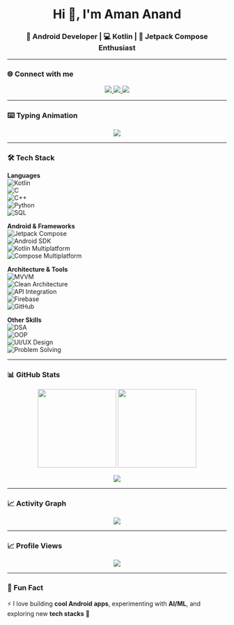 <h1 align="center">Hi 👋, I'm Aman Anand</h1>
<h3 align="center">🚀 Android Developer | 💻 Kotlin | 🎨 Jetpack Compose Enthusiast</h3>

---

### 🌐 Connect with me  
<p align="center">
  <a href="https://linkedin.com/in/aman-anand-65221b2a0">
    <img src="https://img.shields.io/badge/-AmanAnand-blue?style=flat&logo=Linkedin&logoColor=white"/>
  </a>
  <a href="https://aman-rajput-10-09.github.io/AmanKMPPortfolio/">
    <img src="https://img.shields.io/badge/Portfolio-Website-orange?style=flat&logo=google-chrome&logoColor=white"/>
  </a>
  <a href="https://aman-rajput-1009.itch.io/">
    <img src="https://img.shields.io/badge/Games-itch.io-red?style=flat&logo=itch.io&logoColor=white"/>
  </a>
</p>

---

### ⌨️ Typing Animation  
<p align="center">
  <img src="https://readme-typing-svg.herokuapp.com?size=24&duration=4000&color=00F700&center=true&vCenter=true&lines=Android+Developer;Kotlin+Lover;Problem+Solver;Open+Source+Contributor;Tech+Explorer"/>
</p>

---

### 🛠️ Tech Stack  

**Languages**  
![Kotlin](https://img.shields.io/badge/Kotlin-0095D5?logo=kotlin&logoColor=fff)  
![C](https://img.shields.io/badge/C-00599C?logo=c&logoColor=white)  
![C++](https://img.shields.io/badge/C++-00599C?logo=c%2B%2B&logoColor=white)  
![Python](https://img.shields.io/badge/Python-3776AB?logo=python&logoColor=fff)  
![SQL](https://img.shields.io/badge/SQL-336791?logo=postgresql&logoColor=fff)  

**Android & Frameworks**  
![Jetpack Compose](https://img.shields.io/badge/Jetpack%20Compose-4285F4?logo=android&logoColor=fff)  
![Android SDK](https://img.shields.io/badge/Android%20SDK-3DDC84?logo=android&logoColor=fff)  
![Kotlin Multiplatform](https://img.shields.io/badge/KMP-0095D5?logo=kotlin&logoColor=fff)  
![Compose Multiplatform](https://img.shields.io/badge/Compose%20Multiplatform-4285F4?logo=jetpackcompose&logoColor=fff)  

**Architecture & Tools**  
![MVVM](https://img.shields.io/badge/MVVM-FF6F00?logo=architecture&logoColor=fff)  
![Clean Architecture](https://img.shields.io/badge/Clean%20Architecture-FF6F00?logo=diagram&logoColor=fff)  
![API Integration](https://img.shields.io/badge/API%20Integration-005571?logo=api&logoColor=fff)  
![Firebase](https://img.shields.io/badge/Firebase-FFCA28?logo=firebase&logoColor=000)  
![GitHub](https://img.shields.io/badge/GitHub-181717?logo=github&logoColor=fff)  

**Other Skills**  
![DSA](https://img.shields.io/badge/Data%20Structures%20&%20Algorithms-02569B?logo=code&logoColor=fff)  
![OOP](https://img.shields.io/badge/OOP-4B8BBE?logo=object&logoColor=fff)  
![UI/UX Design](https://img.shields.io/badge/UI%2FUX-FF4088?logo=figma&logoColor=fff)  
![Problem Solving](https://img.shields.io/badge/Problem%20Solving-FFD43B?logo=leetcode&logoColor=000)  

---

### 📊 GitHub Stats  
<p align="center">
  <img src="https://github-readme-stats.vercel.app/api?username=Aman-Rajput-10-09&show_icons=true&theme=radical" height="180px"/>
  <img src="https://github-readme-streak-stats.herokuapp.com?user=Aman-Rajput-10-09&theme=radical" height="180px"/>
</p>  

<p align="center">
  <img src="https://github-readme-stats.vercel.app/api/top-langs/?username=Aman-Rajput-10-09&layout=compact&theme=radical" />
</p>

---

### 📈 Activity Graph  
<p align="center">
  <img src="https://github-readme-activity-graph.vercel.app/graph?username=Aman-Rajput-10-09&theme=react-dark"/>
</p>

---

### 📈 Profile Views  
<p align="center">
  <img src="https://komarev.com/ghpvc/?username=Aman-Rajput-10-09&color=blue&style=flat"/>
</p>

---

### 🎉 Fun Fact  
⚡ I love building **cool Android apps**, experimenting with **AI/ML**, and exploring new **tech stacks** 🚀
